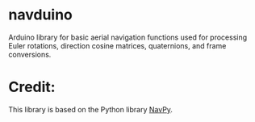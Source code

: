 # navduino
Arduino library for basic aerial navigation functions used for processing Euler rotations, direction cosine matrices, quaternions, and frame conversions.

# Credit:
This library is based on the Python library [NavPy](https://github.com/NavPy/NavPy).
